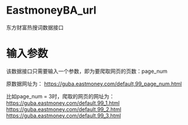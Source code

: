 # EastmoneyBA_url
东方财富热搜词数据接口

# 输入参数 
该数据接口只需要输入一个参数，即为要爬取网页的页数：page_num

原数据网址为：
https://guba.eastmoney.com/default,99_page_num.html

比如page_num = 3时，爬取的网页的网址为：
https://guba.eastmoney.com/default,99_1.html
https://guba.eastmoney.com/default,99_2.html
https://guba.eastmoney.com/default,99_3.html

#

